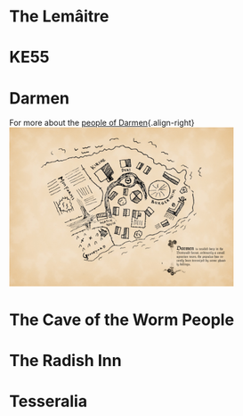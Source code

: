 <!-- TITLE: Locations -->
<!-- SUBTITLE: The locations in this fantastical world. -->

# The Lemâitre
# KE55
# Darmen
For more about the [people of Darmen](/notes/people#darmen){.align-right}
<img alt="Darmen Village Map" src="/uploads/darmen.jpg" style="width: 80%; max-width: 555px;"/>
# The Cave of the Worm People
# The Radish Inn
# Tesseralia